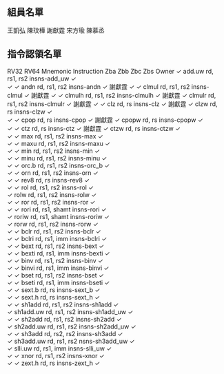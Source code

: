 ## 組員名單

王凱弘
陳玟樺
謝獻霆
宋方瑜
陳慕丞

## 指令認領名單

RV32 	RV64 	Mnemonic 	Instruction 		Zba 	Zbb 	Zbc 	Zbs 	Owner
	✓ 	add.uw rd, rs1, rs2 	insns-add_uw 	✓ 			
✓ 	✓ 	andn rd, rs1, rs2 	insns-andn 		✓ 			謝獻霆
✓ 	✓ 	clmul rd, rs1, rs2 	insns-clmul 			✓ 		謝獻霆
✓ 	✓ 	clmulh rd, rs1, rs2 	insns-clmulh 			✓ 		謝獻霆
 	✓ 	clmulr rd, rs1, rs2 	insns-clmulr 			✓ 		謝獻霆
✓ 	✓ 	clz rd, rs 	insns-clz 		✓ 				謝獻霆
	✓ 	clzw rd, rs 	insns-clzw 		✓ 			
✓ 	✓ 	cpop rd, rs 	insns-cpop 		✓ 				謝獻霆
	✓ 	cpopw rd, rs 	insns-cpopw 		✓ 			
✓ 	✓ 	ctz rd, rs 	insns-ctz 		✓ 				謝獻霆
	✓ 	ctzw rd, rs 	insns-ctzw 		✓ 			
✓ 	✓ 	max rd, rs1, rs2 	insns-max 		✓ 		                   
✓ 	✓ 	maxu rd, rs1, rs2 	insns-maxu 		✓ 		
✓ 	✓ 	min rd, rs1, rs2 	insns-min 		✓ 		
✓ 	✓ 	minu rd, rs1, rs2 	insns-minu 		✓ 		
✓ 	✓ 	orc.b rd, rs1, rs2 	insns-orc_b 		✓ 		
✓ 	✓ 	orn rd, rs1, rs2 	insns-orn 		✓ 		
✓ 	✓ 	rev8 rd, rs 	insns-rev8 		✓ 			
✓ 	✓ 	rol rd, rs1, rs2 	insns-rol 		✓ 		
	✓ 	rolw rd, rs1, rs2 	insns-rolw 		✓ 		
✓ 	✓ 	ror rd, rs1, rs2 	insns-ror 		✓ 		
✓ 	✓ 	rori rd, rs1, shamt 	insns-rori 		✓ 		
	✓ 	roriw rd, rs1, shamt 	insns-roriw 		✓ 		
	✓ 	rorw rd, rs1, rs2 	insns-rorw 		✓ 		
✓ 	✓ 	bclr rd, rs1, rs2 	insns-bclr 				✓ 	
✓ 	✓ 	bclri rd, rs1, imm 	insns-bclri 				✓ 	
✓ 	✓ 	bext rd, rs1, rs2 	insns-bext 				✓ 	
✓ 	✓ 	bexti rd, rs1, imm 	insns-bexti 				✓ 	
✓ 	✓ 	binv rd, rs1, rs2 	insns-binv 				✓ 	
✓ 	✓ 	binvi rd, rs1, imm 	insns-binvi 				✓ 	
✓ 	✓ 	bset rd, rs1, rs2 	insns-bset 				✓ 	
✓ 	✓ 	bseti rd, rs1, imm 	insns-bseti 				✓ 	
✓ 	✓ 	sext.b rd, rs 	insns-sext_b 		✓ 			
✓ 	✓ 	sext.h rd, rs 	insns-sext_h 		✓ 			
✓ 	✓ 	sh1add rd, rs1, rs2 	insns-sh1add 	✓ 			
	✓ 	sh1add.uw rd, rs1, rs2 	insns-sh1add_uw 	✓ 		
✓ 	✓ 	sh2add rd, rs1, rs2 	insns-sh2add 	✓ 			
	✓ 	sh2add.uw rd, rs1, rs2 	insns-sh2add_uw 	✓ 		
✓ 	✓ 	sh3add rd, rs2, rs2 	insns-sh3add 	✓ 			
	✓ 	sh3add.uw rd, rs1, rs2 	nsns-sh3add_uw 	✓ 			
	✓ 	slli.uw rd, rs1, imm 	insns-slli_uw 	✓ 			
✓ 	✓ 	xnor rd, rs1, rs2 	insns-xnor 		✓ 		
✓ 	✓ 	zext.h rd, rs 	insns-zext_h 		✓
